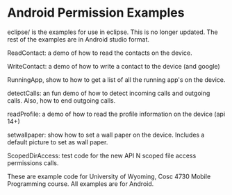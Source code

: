Android Permission Examples
===========
eclipse/ is the examples for use in eclipse. This is no longer updated. The rest of the examples are in Android studio format.

ReadContact: a demo of how to read the contacts on the device.

WriteContact: a demo of how to write a contact to the device (and google)

RunningApp, show to how to get a list of all the running app's on the device.

detectCalls: an fun demo of how to detect incoming calls and outgoing calls.  Also, how to end outgoing calls.

readProfile: a demo of how to read the profile information on the device (api 14+)

setwallpaper: show how to set a wall paper on the device.  Includes a default picture to set as wall paper.

ScopedDirAccess: test code for the new API N scoped file access permissions calls.  

These are example code for University of Wyoming, Cosc 4730 Mobile Programming course.
All examples are for Android.
